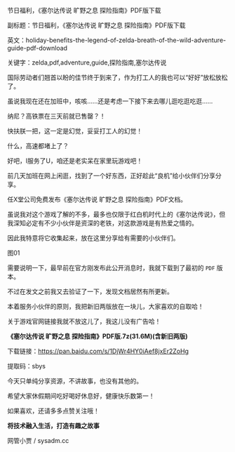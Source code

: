 节日福利，《塞尔达传说 旷野之息 探险指南》PDF版下载

副标题：节日福利，《塞尔达传说 旷野之息 探险指南》PDF版下载

英文：holiday-benefits-the-legend-of-zelda-breath-of-the-wild-adventure-guide-pdf-download

关键字：zelda,pdf,adventure,guide,探险指南,塞尔达传说



国际劳动者们翘首以盼的佳节终于到来了，作为打工人的我也可以“好好”放松放松了。

虽说我现在还在加班中，咳咳……还是考虑一下接下来去哪儿逛吃逛吃逛……

纳尼？高铁票在三天前就已售罄？！



快扶朕一把，这一定是幻觉，妥妥打工人的幻觉！

什么，高速都堵上了？

好吧，I服务了U，咱还是老实呆在家里玩游戏吧！



前几天加班在网上闲逛，找到了一个好东西，正好趁此“良机”给小伙伴们分享分享。

任X堂公司免费发布《塞尔达传说 旷野之息 探险指南》PDF文档。

虽说我对这个游戏了解的不多，最多也仅限于红白机时代上的《塞尔达传说》，但我深知必定有不少小伙伴是资深的老铁，对这款游戏是有热爱之情的。

因此我特意将它收集起来，放在这里分享给有需要的小伙伴们。

图01



需要说明一下，最早前在官方刚发布此公开消息时，我就下载到了最初的 `PDF` 版本。

不过在发文之前我又去验证了一下，发现文档居然有所更新。

本着服务小伙伴的原则，我把新旧两版放在一块儿，大家喜欢的自取哈！

关于游戏官网链接我就不放这儿了，我这儿没有广告哈！



**《塞尔达传说 旷野之息 探险指南》PDF版.7z(31.6M)(含新旧两版)**

下载链接：https://pan.baidu.com/s/1DjWr4HY0iAef8jxEr2ZoHg

提取码：sbys



今天只单纯分享资源，不讲故事，也没有其他的。

希望大家休假期间吃好喝好休息好，健康快乐数第一！

如果喜欢，还请多多点赞关注哦！



**将技术融入生活，打造有趣之故事**

网管小贾 / sysadm.cc